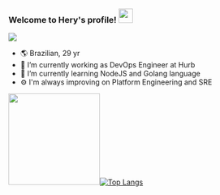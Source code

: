  
<h3>
  Welcome to Hery's profile!
  <img src="https://media.giphy.com/media/hvRJCLFzcasrR4ia7z/giphy.gif" width="28">
</h3>

<p>
  <img src="https://readme-typing-svg.herokuapp.com?color=%2336BCF7&center=true&vCenter=true&lines=Make+each+code+your+masterpiece."></a>
</p>

- :earth_americas: Brazilian, 29 yr
- 🔭 I’m currently working as DevOps Engineer at Hurb
- 🌱 I’m currently learning NodeJS and Golang language
- :gear: I'm always improving on Platform Engineering and SRE 



<img height="180em" src="https://github-readme-stats.vercel.app/api?username=herysantos&show_icons=true&hide_border=true&&count_private=true&include_all_commits=true" />[![Top Langs](https://github-readme-stats.vercel.app/api/top-langs/?username=herysantos&layout=compact)](https://github.com/anuraghazra/github-readme-stats)